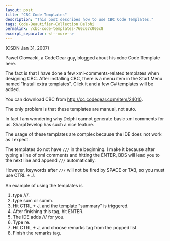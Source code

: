 ```yaml
---
layout: post
title: "CBC Code Templates"
description: "This post describes how to use CBC Code Templates."
tags: Code-Beautifier-Collection Delphi
permalink: /cbc-code-templates-760c67c006c8
excerpt_separator: <!--more-->
---
```

(CSDN Jan 31, 2007)

Pawel Glowacki, a CodeGear guy, blogged about his xdoc Code Template here.

The fact is that I have done a few xml-comments-related templates when designing CBC. After installing CBC, there is a menu item in the Start Menu named "Install extra templates". Click it and a few C# templates will be added.
<!--more-->

You can download CBC from http://cc.codegear.com/Item/24010.

The only problem is that these templates are manual, not auto.

In fact I am wondering why Delphi cannot generate basic xml comments for us. SharpDevelop has such a nice feature.

The usage of these templates are complex because the IDE does not work as I expect.

The templates do not have `///` in the beginning. I make it because after typing a line of xml comments and hitting the ENTER, BDS will lead you to the next line and append `///` automatically.

However, keywords after `///` will not be fired by SPACE or TAB, so you must use CTRL + J.

An example of using the templates is

1. type ///.
1. type sum or summ.
1. Hit CTRL + J, and the template "summary" is triggered.
1. After finishing this tag, hit ENTER.
1. The IDE adds /// for you.
1. Type re.
1. Hit CTRL + J, and choose remarks tag from the popped list.
1. Finish the remarks tag.
